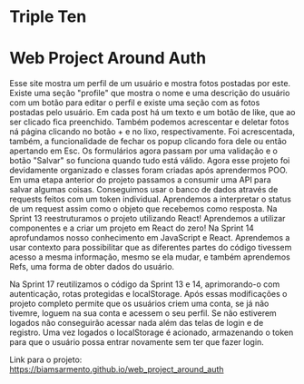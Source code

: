 # Triple Ten
# Web Project Around Auth

Esse site mostra um perfil de um usuário e mostra fotos postadas por este. Existe uma seção "profile" 
que mostra o nome e uma descrição do usuário com um botão para editar o perfil e existe uma seção com as fotos postadas pelo usuário. 
Em cada post há um texto e um botão de like, que ao ser clicado fica preenchido.
Também podemos acrescentar e deletar fotos ná página clicando no botão + e no lixo, respectivamente.
Foi acrescentada, também, a funcionalidade de fechar os popup clicando fora dele ou então apertando em Esc.
Os formulários agora passam por uma validação e o botão "Salvar" so funciona quando tudo está válido.
Agora esse projeto foi devidamente organizado e classes foram criadas após aprendermos POO.
Em uma etapa anterior do projeto passamos a consumir uma API para salvar algumas coisas. Conseguimos usar o banco de dados através de requests feitos com um token individual. Aprendemos a interpretar o status de um request assim como o objeto que recebemos como resposta.
Na Sprint 13 reestruturamos o projeto utilizando React! Aprendemos a utilizar componentes e a criar um projeto em React do zero! 
Na Sprint 14 aprofundamos nosso conhecimento em JavaScript e React. Aprendemos a usar contexto para possibilitar que as diferentes partes do código tivessem acesso a mesma informação, mesmo se ela mudar, e também aprendemos Refs, uma forma de obter dados do usuário.

Na Sprint 17 reutilizamos o código da Sprint 13 e 14, aprimorando-o com autenticação, rotas protegidas e localStorage. Após essas modificações o projeto completo permite que os usuários criem uma conta, se já não tivemre, loguem na sua conta e acessem o seu perfil. Se não estiverem logados não conseguirão acessar nada além das telas de login e de registro. Uma vez logados o localStorage é acionado, armazenando o token para que o usuário possa entrar novamente sem ter que fazer login.

Link para o projeto: https://biamsarmento.github.io/web_project_around_auth
